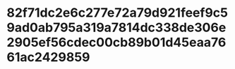 # 82f71dc2e6c277e72a79d921feef9c59ad0ab795a319a7814dc338de306e2905ef56cdec00cb89b01d45eaa7661ac2429859